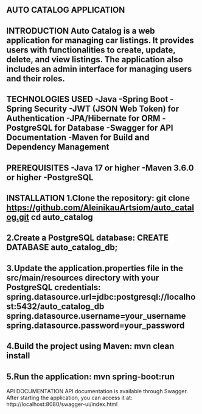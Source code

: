 AUTO CATALOG APPLICATION
-------------------
INTRODUCTION
Auto Catalog is a web application for managing car listings. It provides users with functionalities to create, update, delete, and view listings. The application also includes an admin interface for managing users and their roles.
-------------------
TECHNOLOGIES USED
-Java
-Spring Boot
-Spring Security
-JWT (JSON Web Token) for Authentication
-JPA/Hibernate for ORM
-PostgreSQL for Database
-Swagger for API Documentation
-Maven for Build and Dependency Management
-------------------
PREREQUISITES
-Java 17 or higher
-Maven 3.6.0 or higher
-PostgreSQL
-------------------
INSTALLATION
1.Clone the repository:
git clone https://github.com/AleinikauArtsiom/auto_catalog.git
cd auto_catalog
-------------------
2.Create a PostgreSQL database:
CREATE DATABASE auto_catalog_db;
-------------------
3.Update the application.properties file in the src/main/resources directory with your PostgreSQL credentials:
spring.datasource.url=jdbc:postgresql://localhost:5432/auto_catalog_db
spring.datasource.username=your_username
spring.datasource.password=your_password
-------------------
4.Build the project using Maven:
mvn clean install
-------------------
5.Run the application:
mvn spring-boot:run
-------------------
API DOCUMENTATION
API documentation is available through Swagger. After starting the application, you can access it at:
http://localhost:8080/swagger-ui/index.html




  









